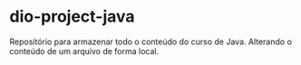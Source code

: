 # dio-project-java
Repositório para armazenar todo o conteúdo do curso de Java.
Alterando o conteúdo de um arquivo de forma local.
